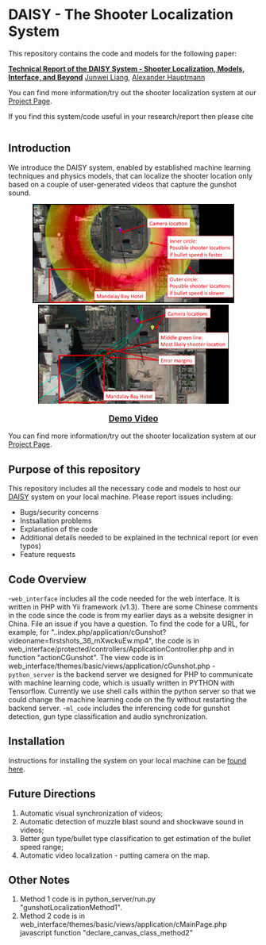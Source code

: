 # DAISY - The Shooter Localization System

This repository contains the code and models for the following paper:


**[Technical Report of the DAISY System - Shooter Localization, Models, Interface, and Beyond]()** 
[Junwei Liang](https://www.cs.cmu.edu/~junweil/),
[Alexander Hauptmann](https://www.cs.cmu.edu/~alex/)

You can find more information/try out the shooter localization system at our [Project Page](https://daisy.cs.cmu.edu/).


If you find this system/code useful in your research/report then please cite

```

```


## Introduction
We introduce the DAISY system, enabled by established machine learning techniques and physics models, that can localize the shooter location only based on a couple of user-generated videos that capture the gunshot sound. 


<div align="center">
  <div style="">
      <img src="images/method1.png" height="200px" />
      <img src="images/method2.png" height="200px" />
  </div>
  <p style="font-weight:bold;font-size:1.2em;">
  	<a href="http://www.youtube.com/watch?feature=player_embedded&v=z0KFTXg5sqI" target="_blank">Demo Video </a>
  </p>
</div>

You can find more information/try out the shooter localization system at our [Project Page](https://daisy.cs.cmu.edu/).

## Purpose of this repository
This repository includes all the necessary code and models to host our [DAISY](https://daisy.cs.cmu.edu/) system on your local machine.
Please report issues including:
- Bugs/security concerns
- Instsallation problems
- Explanation of the code
- Additional details needed to be explained in the technical report (or even typos)
- Feature requests


## Code Overview
-`web_interface` includes all the code needed for the web interface. It is written in PHP with Yii framework (v1.3). There are some Chinese comments in the code since the code is from my earlier days as a website designer in China. File an issue if you have a question. To find the code for a URL, for example, for "..index.php/application/cGunshot?videoname=firstshots_36_mXwckuEw.mp4", the code is in web_interface/protected/controllers/ApplicationController.php and in function "actionCGunshot". The view code is in web_interface/themes/basic/views/application/cGunshot.php
-`python_server` is the backend server we designed for PHP to communicate with machine learning code, which is usually written in PYTHON with Tensorflow. Currently we use shell calls within the python server so that we could change the machine learning code on the fly without restarting the backend server.
-`ml_code` includes the inferencing code for gunshot detection, gun type classification and audio synchronization.

## Installation
Instructions for installing the system on your local machine can be [found here](INSTALL.md).

## Future Directions
1. Automatic visual synchronization of videos;
2. Automatic detection of muzzle blast sound and shockwave sound in videos;
3. Better gun type/bullet type classification to get estimation of the bullet speed range;
4. Automatic video localization - putting camera on the map.

## Other Notes
1. Method 1 code is in python_server/run.py "gunshotLocalizationMethod1".
2. Method 2 code is in web_interface/themes/basic/views/application/cMainPage.php javascript function "declare_canvas_class_method2"

